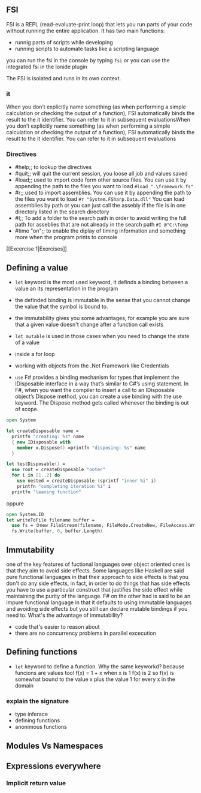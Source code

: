 ## FSI
FSI is a REPL (read-evaluate-print loop) that lets you run parts of your code without running the entire application.
It has two main functions:
* runnig parts of scripts while developing
* running scripts to automate tasks like a scripting language

you can run the fsi in the console by typing `fsi` or you can use the integrated fsi in the Ionide plugin

The FSI is isolated and runs in its own context. 

### it
When you don’t explicitly name something (as when performing a simple calculation or checking the output of a function), FSI automatically binds the result to the it identifier. You can refer to it in subsequent evaluationsWhen you don’t explicitly name something (as when performing a simple calculation or checking the output of a function), FSI automatically binds the result to the it identifier. You can refer to it in subsequent evaluations

### Directives

* #help;;
  to lookup the directives
* #quit;;
  will quit the current session, you loose all job and values saved
* #load;;
  used to import code form other source files. You can use it by appending the path to the files you want to load
  `#load ".\framework.fs"`
* #r;;
  used to import assemblies. You can use it by appending the path to the files you want to load
  `#r "System.FSharp.Data.dll"`
  You can load assemblies by path or you can just call the assebly if the file is in one directory listed in the search directory
* #I;;
  To add a folder to the search path in order to avoid writing the full path for asseblies that are not already in the search path
  `#I @"C:\Temp`
* #time "on";;
  to enable the diplay of timing information and something more when the program prints to console

[[Excercise 1|Exercises]]

## Defining a value
* `let` keyword is the most used keyword, it definds a binding between a value an its representation in the program
 * the definded binding is immutable in the sense that you cannot change the value that the symbol is bound to. 
 * the immutability gives you some advantages, for example you are sure that a given value doesn't change after a function call exists
* `let mutable` is used in those cases when you need to change the state of a value
 * inside a for loop
 * working with objects from the .Net Framework like Credentials

* `use` F# provides a binding mechanism for types that implement the IDisposable interface in a way that’s similar to C#’s using statement. In F#, when you want the compiler to insert a call to an IDisposable object’s Dispose method, you can create a use binding with the use keyword. The Dispose method gets called whenever the binding is out of scope.

```fsharp
open System

let createDisposable name =
  printfn "creating: %s" name
  { new IDisposable with
    member x.Dispose() =printfn "disposing: %s" name
  }

let testDisposable() =
  use root = createDisposable "outer"
  for i in [1..2] do
    use nested = createDisposable (sprintf "inner %i" i)
    printfn "completing iteration %i" i
  printfn "leaving function"
```
oppure

```fsharp
open System.IO
let writeToFile filename buffer =
  use fs = ③new FileStream(filename, FileMode.CreateNew, FileAccess.Write)
  fs.Write(buffer, 0, buffer.Length)
```
 
## Immutability
one of the key features of fuctional languages over object oriented ones is that they aim to avoid side effects. Some languages like Haskell are said pure functional languages in that their approach to side effects is that you don't do any side effects, in fact, in order to do things that has side effects you have to use a particular construct that justifies the side effect while maintaining the purity of the language. F# on the other had is said to be an impure functional language in that it defaults to using immutable languages and avoiding side effects but you still can declare mutable bindings if you need to.
What's the advantage of immutability?

* code that's easier to reason about
* there are no concurrency problems in parallel excecution

## Defining functions

* `let` keyword to define a function. Why the same keyworkd? because funcions are values too!
  f(x) = 1 + x when x is 1 f(x) is 2 so f(x) is somewhat bound to the value x plus the value 1 for every x in the domain

### explain the signature
 - type inferace
- defining functions
 - anonimous functions


## Modules Vs Namespaces

## Expressions everywhere

### Implicit return value